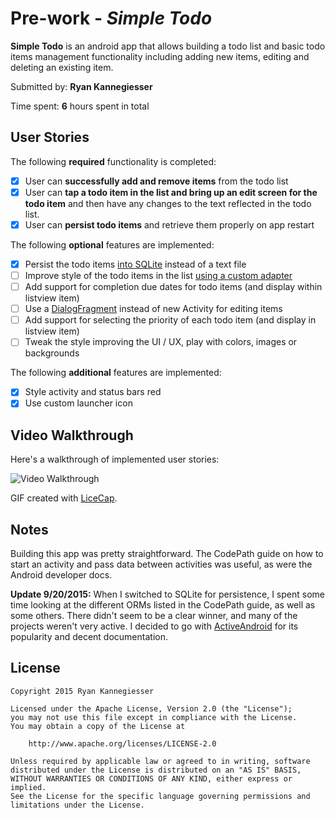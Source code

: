 # Pre-work - *Simple Todo*

**Simple Todo** is an android app that allows building a todo list and basic todo items management functionality including adding new items, editing and deleting an existing item.

Submitted by: **Ryan Kannegiesser**

Time spent: **6** hours spent in total

## User Stories

The following **required** functionality is completed:

* [x] User can **successfully add and remove items** from the todo list
* [x] User can **tap a todo item in the list and bring up an edit screen for the todo item** and then have any changes to the text reflected in the todo list.
* [x] User can **persist todo items** and retrieve them properly on app restart

The following **optional** features are implemented:

* [x] Persist the todo items [into SQLite](http://guides.codepath.com/android/Persisting-Data-to-the-Device#sqlite) instead of a text file
* [ ] Improve style of the todo items in the list [using a custom adapter](http://guides.codepath.com/android/Using-an-ArrayAdapter-with-ListView)
* [ ] Add support for completion due dates for todo items (and display within listview item)
* [ ] Use a [DialogFragment](http://guides.codepath.com/android/Using-DialogFragment) instead of new Activity for editing items
* [ ] Add support for selecting the priority of each todo item (and display in listview item)
* [ ] Tweak the style improving the UI / UX, play with colors, images or backgrounds

The following **additional** features are implemented:

* [x] Style activity and status bars red
* [x] Use custom launcher icon

## Video Walkthrough

Here's a walkthrough of implemented user stories:

<img src='http://i.imgur.com/8lnggnN.gif' title='Video Walkthrough' width='' alt='Video Walkthrough' />

GIF created with [LiceCap](http://www.cockos.com/licecap/).

## Notes

Building this app was pretty straightforward. The CodePath guide on
how to start an activity and pass data between activities was useful,
as were the Android developer docs.

**Update 9/20/2015:**
When I switched to SQLite for persistence, I spent some time looking at
the different ORMs listed in the CodePath guide, as well as some others.
There didn't seem to be a clear winner, and many of the projects weren't
very active. I decided to go with [ActiveAndroid](https://github.com/pardom/ActiveAndroid)
for its popularity and decent documentation.

## License

    Copyright 2015 Ryan Kannegiesser

    Licensed under the Apache License, Version 2.0 (the "License");
    you may not use this file except in compliance with the License.
    You may obtain a copy of the License at

        http://www.apache.org/licenses/LICENSE-2.0

    Unless required by applicable law or agreed to in writing, software
    distributed under the License is distributed on an "AS IS" BASIS,
    WITHOUT WARRANTIES OR CONDITIONS OF ANY KIND, either express or implied.
    See the License for the specific language governing permissions and
    limitations under the License.
